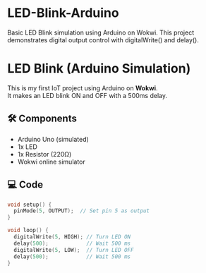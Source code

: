 # LED-Blink-Arduino
Basic LED Blink simulation using Arduino on Wokwi. This project demonstrates digital output control with digitalWrite() and delay().

# LED Blink (Arduino Simulation)

This is my first IoT project using Arduino on **Wokwi**.  
It makes an LED blink ON and OFF with a 500ms delay.

## 🛠 Components
- Arduino Uno (simulated)
- 1x LED
- 1x Resistor (220Ω)
- Wokwi online simulator

## 💻 Code
```cpp
void setup() {
  pinMode(5, OUTPUT);  // Set pin 5 as output
}

void loop() {
  digitalWrite(5, HIGH); // Turn LED ON
  delay(500);            // Wait 500 ms
  digitalWrite(5, LOW);  // Turn LED OFF
  delay(500);            // Wait 500 ms
}

